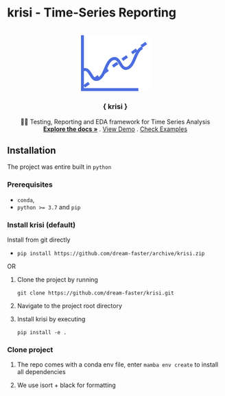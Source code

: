 # krisi - Time-Series Reporting


<!-- PROJECT LOGO -->
<br />
<div align="center">
  <a href="https://github.com/dream-faster/krisi">
    <img src="docs/logo.png" alt="Logo" width="160" >
  </a>

<h3 align="center">{ krisi }</h3>
  <p align="center">
    🧑‍⚖️ Testing, Reporting and EDA framework for Time Series Analysis
    <br />
    <a href="https://github.com/dream-faster/krisi"><strong>Explore the docs »</strong></a>
    .
    <!-- <br />
    <br /> -->
    <a href="https://github.com/dream-faster/krisi">View Demo</a>
    .
    <a href="https://github.com/dream-faster/krisi/src/mopi/library/examples">Check Examples</a>
    <!-- ·
    <a href="https://github.com/applied-exploration/modular-pipelines/issues">Report Bug</a>
    ·
    <a href="https://github.com/applied-exploration/modular-pipelines/issues">Request Feature</a> -->
    <!-- TABLE OF CONTENTS -->
    <!-- <details align="left">
      <summary>Table of Contents</summary>
      <ol>
        <li>
          <a href="#about-the-project">About The Project</a>
          <ul>
            <li><a href="#built-with">Compatible With</a></li>
          </ul>
        </li>
        <li>
          <a href="#getting-started">Getting Started</a>
          <ul>
            <li><a href="#prerequisites">Prerequisites</a></li>
            <li><a href="#installation">Installation</a></li>
          </ul>
        </li>
        <li><a href="#usage">Usage</a></li>
        <li><a href="#roadmap">Roadmap</a></li>
      </ol>
    </details> -->
  </p>
</div>

<!-- GETTING STARTED -->
## Installation

The project was entire built in ``python``

### Prerequisites

* ``conda``, 
* ``python >= 3.7`` and ``pip``



### Install krisi (default)
Install from git directly

-
    ```
    pip install https://github.com/dream-faster/archive/krisi.zip
    ```

OR

1. Clone the project by running
    ```
    git clone https://github.com/dream-faster/krisi.git
    ```

2. Navigate to the project root directory

3. Install krisi by executing 
    ```
    pip install -e .
    ```


### Clone project

1. The repo comes with a conda env file, enter `mamba env create` to install all dependencies

2. We use isort + black for formatting